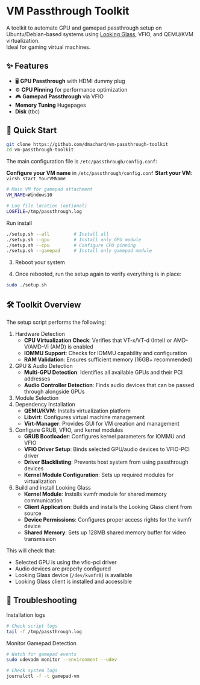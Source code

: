 # VM Passthrough Toolkit

A toolkit to automate GPU and gamepad passthrough setup on Ubuntu/Debian-based systems using [Looking Glass](https://looking-glass.io/), VFIO, and QEMU/KVM virtualization.  
Ideal for gaming virtual machines.

## ✨ Features

- 🖥️ **GPU Passthrough** with HDMI dummy plug
- ⚙️ **CPU Pinning** for performance optimization
- 🎮 **Gamepad Passthrough** via VFIO
- **Memory Tuning** Hugepages
- **Disk** (tbc)

## 🚀 Quick Start

```bash
git clone https://github.com/dmachard/vm-passthrough-toolkit
cd vm-passthrough-toolkit
```

The main configuration file is `/etc/passthrough/config.conf`:

**Configure your VM name** in `/etc/passthrough/config.conf`
**Start your VM**: `virsh start YourVMName`

```bash
# Main VM for gamepad attachment
VM_NAME=Windows10

# Log file location (optional)
LOGFILE=/tmp/passthrough.log
```

Run install

```bash
./setup.sh --all         # Install all
./setup.sh --gpu         # Install only GPU module
./setup.sh --cpu         # Configure CPU pinning
./setup.sh --gamepad     # Install only gamepad module
```


3. Reboot your system

4. Once rebooted, run the setup again to verify everything is in place:

```bash
sudo ./setup.sh
```


## 🛠️ Toolkit Overview

The setup script performs the following:
1. Hardware Detection
    - **CPU Virtualization Check**: Verifies that VT-x/VT-d (Intel) or AMD-V/AMD-Vi (AMD) is enabled
    - **IOMMU Support**: Checks for IOMMU capability and configuration
    - **RAM Validation**: Ensures sufficient memory (16GB+ recommended)
2. GPU & Audio Detection
    - **Multi-GPU Detection**: Identifies all available GPUs and their PCI addresses
    - **Audio Controller Detection**: Finds audio devices that can be passed through alongside GPUs
3. Module Selection
4. Dependency Installation
    - **QEMU/KVM**: Installs virtualization platform
    - **Libvirt**: Configures virtual machine management
    - **Virt-Manager**: Provides GUI for VM creation and management
5. Configure GRUB, VFIO, and kernel modules
    - **GRUB Bootloader**: Configures kernel parameters for IOMMU and VFIO
    - **VFIO Driver Setup**: Binds selected GPU/audio devices to VFIO-PCI driver
    - **Driver Blacklisting**: Prevents host system from using passthrough devices
    - **Kernel Module Configuration**: Sets up required modules for virtualization
6. Build and install Looking Glass
    - **Kernel Module**: Installs kvmfr module for shared memory communication
    - **Client Application**: Builds and installs the Looking Glass client from source
    - **Device Permissions**: Configures proper access rights for the kvmfr device
    - **Shared Memory**: Sets up 128MB shared memory buffer for video transmission

This will check that:
- Selected GPU is using the vfio-pci driver
- Audio devices are properly configured
- Looking Glass device (`/dev/kvmfr0`) is available
- Looking Glass client is installed and accessible

## 🧩 Troubleshooting


Installation logs

```bash
# Check script logs
tail -f /tmp/passthrough.log
```

Monitor Gamepad Detection

```bash
# Watch for gamepad events
sudo udevadm monitor --environment --udev

# Check system logs
journalctl -f -t gamepad-vm
```
